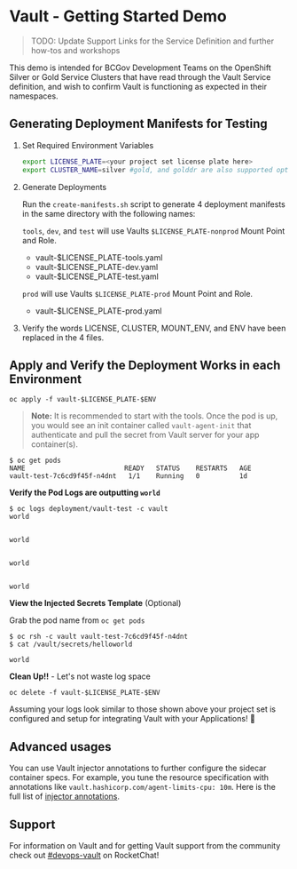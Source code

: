 # Vault - Getting Started Demo

> TODO: Update Support Links for the Service Definition and further how-tos and workshops

This demo is intended for BCGov Development Teams on the OpenShift Silver or Gold Service Clusters that have read through the Vault Service definition, and wish to confirm Vault is functioning as expected in their namespaces.

## Generating Deployment Manifests for Testing

1. Set Required Environment Variables

    ```bash
    export LICENSE_PLATE=<your project set license plate here>
    export CLUSTER_NAME=silver #gold, and golddr are also supported options
    ```

2. Generate Deployments

    Run the `create-manifests.sh` script to generate 4 deployment manifests in the same directory with the following names:

    `tools`, `dev`, and `test` will use Vaults `$LICENSE_PLATE-nonprod` Mount Point and Role.
    - vault-$LICENSE_PLATE-tools.yaml
    - vault-$LICENSE_PLATE-dev.yaml
    - vault-$LICENSE_PLATE-test.yaml

    `prod` will use Vaults `$LICENSE_PLATE-prod` Mount Point and Role.
    - vault-$LICENSE_PLATE-prod.yaml

3. Verify the words LICENSE, CLUSTER, MOUNT_ENV, and ENV have been replaced in the 4 files.

## Apply and Verify the Deployment Works in each Environment

  `oc apply -f vault-$LICENSE_PLATE-$ENV`

  > **Note:** It is recommended to start with the tools. Once the pod is up, you would see an init container called `vault-agent-init` that authenticate and pull the secret from Vault server for your app container(s).

  ```console
  $ oc get pods
  NAME                         READY   STATUS    RESTARTS   AGE
  vault-test-7c6cd9f45f-n4dnt   1/1    Running   0          1d
  ```

  **Verify the Pod Logs are outputting `world`**

  ```console
  $ oc logs deployment/vault-test -c vault
  world


  world


  world


  world
  ```

  **View the Injected Secrets Template** (Optional)

  Grab the pod name from `oc get pods`

  ```console
  $ oc rsh -c vault vault-test-7c6cd9f45f-n4dnt 
  $ cat /vault/secrets/helloworld

  world

  ```

  **Clean Up!!** - Let's not waste log space

  `oc delete -f vault-$LICENSE_PLATE-$ENV`

  Assuming your logs look similar to those shown above your project set is configured and setup for integrating Vault with your Applications! :tada:

## Advanced usages

You can use Vault injector annotations to further configure the sidecar container specs. For example, you tune the resource specification with annotations like `vault.hashicorp.com/agent-limits-cpu: 10m`. Here is the full list of [injector annotations](https://www.vaultproject.io/docs/platform/k8s/injector/annotations#annotations).


## Support

For information on Vault and for getting Vault support from the community check out [#devops-vault](https://chat.developer.gov.bc.ca/channel/devops-vault) on RocketChat!
